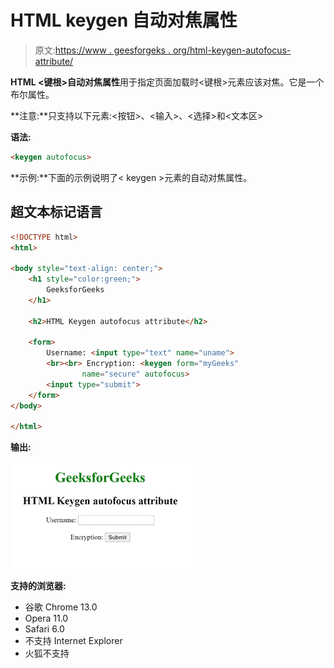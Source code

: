 # HTML keygen 自动对焦属性

> 原文:[https://www . geesforgeks . org/html-keygen-autofocus-attribute/](https://www.geeksforgeeks.org/html-keygen-autofocus-attribute/)

**HTML <键根>自动对焦属性**用于指定页面加载时<键根>元素应该对焦。它是一个布尔属性。

**注意:**只支持以下元素:<按钮>、<输入>、<选择>和<文本区>

**语法:**

```html
<keygen autofocus>
```

**示例:**下面的示例说明了< keygen >元素的自动对焦属性。

## 超文本标记语言

```html
<!DOCTYPE html>
<html>

<body style="text-align: center;">
    <h1 style="color:green;">
        GeeksforGeeks
    </h1>

    <h2>HTML Keygen autofocus attribute</h2>

    <form>
        Username: <input type="text" name="uname">
        <br><br> Encryption: <keygen form="myGeeks"
                name="secure" autofocus>
        <input type="submit">
    </form>
</body>

</html>
```

**输出:**

![](img/ed6ec50eae4a38af99add912c1a91a94.png)

**支持的浏览器:**

*   谷歌 Chrome 13.0
*   Opera 11.0
*   Safari 6.0
*   不支持 Internet Explorer
*   火狐不支持